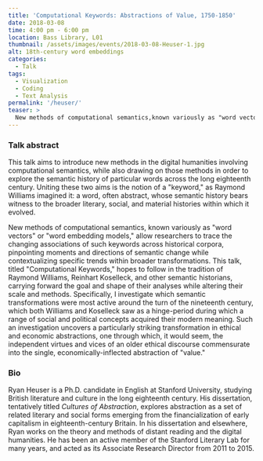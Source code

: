 ```yaml
---
title: 'Computational Keywords: Abstractions of Value, 1750-1850'
date: 2018-03-08
time: 4:00 pm - 6:00 pm
location: Bass Library, L01
thumbnail: /assets/images/events/2018-03-08-Heuser-1.jpg
alt: 18th-century word embeddings
categories:
  - Talk
tags:
  - Visualization
  - Coding
  - Text Analysis
permalink: '/heuser/'
teaser: >
  New methods of computational semantics,known variously as "word vectors" or "word embedding models," allow researchers to trace the changing associations of keywords across historical corpora.
---
```

### Talk abstract 

This talk aims to introduce new methods in the digital humanities involving computational semantics, while also drawing on those methods in order to explore the semantic history of particular words across the long eighteenth century. Uniting these two aims is the notion of a "keyword," as Raymond Williams imagined it: a word, often abstract, whose semantic history bears witness to the broader literary, social, and material histories within which it evolved. 

New methods of computational semantics, known variously as "word vectors" or "word embedding models," allow researchers to trace the changing associations of such keywords across historical corpora, pinpointing moments and directions of semantic change while contextualizing specific trends within broader transformations. This talk, titled "Computational Keywords," hopes to follow in the tradition of Raymond Williams, Reinhart Koselleck, and other semantic historians, carrying forward the goal and shape of their analyses while altering their scale and methods. Specifically, I investigate which semantic transformations were most active around the turn of the nineteenth century, which both Williams and Koselleck saw as a hinge-period during which a range of social and political concepts acquired their modern meaning. Such an investigation uncovers a particularly striking transformation in ethical and economic abstractions, one through which, it would seem, the independent virtues and vices of an older ethical discourse commensurate into the single, economically-inflected abstraction of "value." 

### Bio

Ryan Heuser is a Ph.D. candidate in English at Stanford University, studying British literature and culture in the long eighteenth century. His dissertation, tentatively titled *Cultures of Abstraction*, explores abstraction as a set of related literary and social forms emerging from the financialization of early capitalism in eighteenth-century Britain. In his dissertation and elsewhere, Ryan works on the theory and methods of distant reading and the digital humanities. He has been an active member of the Stanford Literary Lab for many years, and acted as its Associate Research Director from 2011 to 2015.